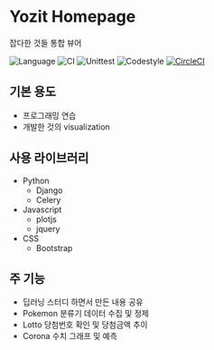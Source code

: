 Yozit Homepage
==============

잡다한 것들 통합 뷰어

![Language](https://img.shields.io/github/languages/count/paryoja/dashboard)
![CI](https://github.com/paryoja/dashboard/workflows/CI/badge.svg?branch=master)
![Unittest](https://github.com/paryoja/dashboard/workflows/Unittest/badge.svg?branch=master)
![Codestyle](https://img.shields.io/badge/code%20style-black-000000.svg)
[![CircleCI](https://circleci.com/gh/paryoja/dashboard.svg?style=svg)](https://circleci.com/gh/paryoja/dashboard)

## 기본 용도
* 프로그래밍 연습
* 개발한 것의 visualization

## 사용 라이브러리
* Python
  * Django
  * Celery
* Javascript
  * plotjs
  * jquery
* CSS
  * Bootstrap
  
## 주 기능
* 딥러닝 스터디 하면서 만든 내용 공유
* Pokemon 분류기 데이터 수집 및 정제
* Lotto 당첨번호 확인 및 당첨금액 추이
* Corona 수치 그래프 및 예측
